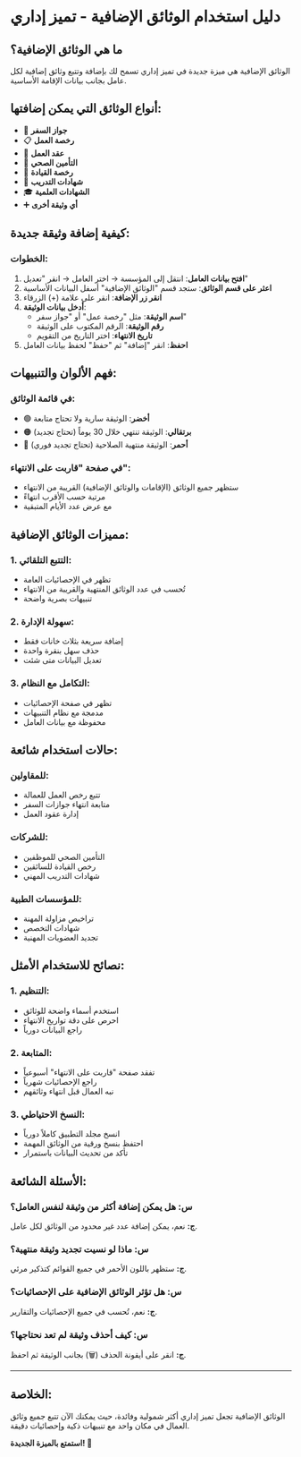 # دليل استخدام الوثائق الإضافية - تميز إداري

## ما هي الوثائق الإضافية؟
الوثائق الإضافية هي ميزة جديدة في تميز إداري تسمح لك بإضافة وتتبع وثائق إضافية لكل عامل بجانب بيانات الإقامة الأساسية.

## أنواع الوثائق التي يمكن إضافتها:
- 🛂 **جواز السفر**
- 📋 **رخصة العمل**
- 📄 **عقد العمل**
- 🏥 **التأمين الصحي**
- 🚗 **رخصة القيادة**
- 📜 **شهادات التدريب**
- 🎓 **الشهادات العلمية**
- ➕ **أي وثيقة أخرى**

## كيفية إضافة وثيقة جديدة:

### الخطوات:
1. **افتح بيانات العامل**: انتقل إلى المؤسسة → اختر العامل → انقر "تعديل"
2. **اعثر على قسم الوثائق**: ستجد قسم "الوثائق الإضافية" أسفل البيانات الأساسية
3. **انقر زر الإضافة**: انقر على علامة (+) الزرقاء
4. **أدخل بيانات الوثيقة**:
   - **اسم الوثيقة**: مثل "رخصة عمل" أو "جواز سفر"
   - **رقم الوثيقة**: الرقم المكتوب على الوثيقة
   - **تاريخ الانتهاء**: اختر التاريخ من التقويم
5. **احفظ**: انقر "إضافة" ثم "حفظ" لحفظ بيانات العامل

## فهم الألوان والتنبيهات:

### في قائمة الوثائق:
- 🟢 **أخضر**: الوثيقة سارية ولا تحتاج متابعة
- 🟠 **برتقالي**: الوثيقة تنتهي خلال 30 يوماً (تحتاج تجديد)
- 🔴 **أحمر**: الوثيقة منتهية الصلاحية (تحتاج تجديد فوري)

### في صفحة "قاربت على الانتهاء":
- ستظهر جميع الوثائق (الإقامات والوثائق الإضافية) القريبة من الانتهاء
- مرتبة حسب الأقرب انتهاءً
- مع عرض عدد الأيام المتبقية

## مميزات الوثائق الإضافية:

### 1. التتبع التلقائي:
- تظهر في الإحصائيات العامة
- تُحسب في عدد الوثائق المنتهية والقريبة من الانتهاء
- تنبيهات بصرية واضحة

### 2. سهولة الإدارة:
- إضافة سريعة بثلاث خانات فقط
- حذف سهل بنقرة واحدة
- تعديل البيانات متى شئت

### 3. التكامل مع النظام:
- تظهر في صفحة الإحصائيات
- مدمجة مع نظام التنبيهات
- محفوظة مع بيانات العامل

## حالات استخدام شائعة:

### للمقاولين:
- تتبع رخص العمل للعمالة
- متابعة انتهاء جوازات السفر
- إدارة عقود العمل

### للشركات:
- التأمين الصحي للموظفين
- رخص القيادة للسائقين
- شهادات التدريب المهني

### للمؤسسات الطبية:
- تراخيص مزاولة المهنة
- شهادات التخصص
- تجديد العضويات المهنية

## نصائح للاستخدام الأمثل:

### 1. التنظيم:
- استخدم أسماء واضحة للوثائق
- احرص على دقة تواريخ الانتهاء
- راجع البيانات دورياً

### 2. المتابعة:
- تفقد صفحة "قاربت على الانتهاء" أسبوعياً
- راجع الإحصائيات شهرياً
- نبه العمال قبل انتهاء وثائقهم

### 3. النسخ الاحتياطي:
- انسخ مجلد التطبيق كاملاً دورياً
- احتفظ بنسخ ورقية من الوثائق المهمة
- تأكد من تحديث البيانات باستمرار

## الأسئلة الشائعة:

### س: هل يمكن إضافة أكثر من وثيقة لنفس العامل؟
**ج:** نعم، يمكن إضافة عدد غير محدود من الوثائق لكل عامل.

### س: ماذا لو نسيت تجديد وثيقة منتهية؟
**ج:** ستظهر باللون الأحمر في جميع القوائم كتذكير مرئي.

### س: هل تؤثر الوثائق الإضافية على الإحصائيات؟
**ج:** نعم، تُحسب في جميع الإحصائيات والتقارير.

### س: كيف أحذف وثيقة لم تعد نحتاجها؟
**ج:** انقر على أيقونة الحذف (🗑️) بجانب الوثيقة ثم احفظ.

---

## الخلاصة:
الوثائق الإضافية تجعل تميز إداري أكثر شمولية وفائدة، حيث يمكنك الآن تتبع جميع وثائق العمال في مكان واحد مع تنبيهات ذكية وإحصائيات دقيقة.

**استمتع بالميزة الجديدة! 🎉**
